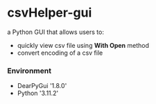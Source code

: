 # csvHelper-gui
a Python GUI that allows users to:
- quickly view csv file using **With Open** method
- convert encoding of a csv file

### Environment
- DearPyGui '1.8.0'
- Python '3.11.2'
